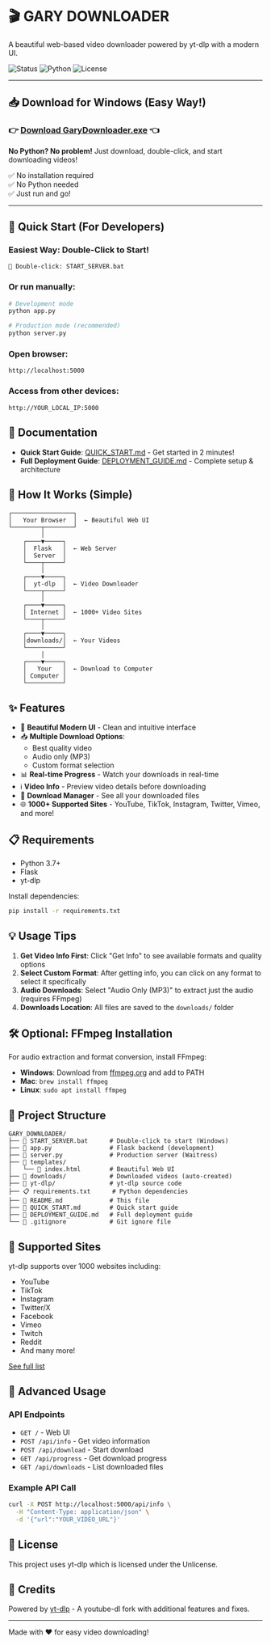 # 🎬 GARY DOWNLOADER

A beautiful web-based video downloader powered by yt-dlp with a modern UI.

![Status](https://img.shields.io/badge/status-active-success.svg)
![Python](https://img.shields.io/badge/python-3.7+-blue.svg)
![License](https://img.shields.io/badge/license-Unlicense-green.svg)

---

## 📥 **Download for Windows (Easy Way!)**

### **👉 [Download GaryDownloader.exe](https://github.com/Liuhangfung/gary_downloader/releases) 👈**

**No Python? No problem!** Just download, double-click, and start downloading videos!

✅ No installation required  
✅ No Python needed  
✅ Just run and go!

---

## 🚀 Quick Start (For Developers)

### Easiest Way: Double-Click to Start!
```
📁 Double-click: START_SERVER.bat
```

### Or run manually:
```bash
# Development mode
python app.py

# Production mode (recommended)
python server.py
```

### Open browser:
```
http://localhost:5000
```

### Access from other devices:
```
http://YOUR_LOCAL_IP:5000
```

## 📖 Documentation

- **Quick Start Guide**: [QUICK_START.md](QUICK_START.md) - Get started in 2 minutes!
- **Full Deployment Guide**: [DEPLOYMENT_GUIDE.md](DEPLOYMENT_GUIDE.md) - Complete setup & architecture

## 🎯 How It Works (Simple)

```
┌─────────────────┐
│   Your Browser  │  ← Beautiful Web UI
└────────┬────────┘
         │
    ┌────▼─────┐
    │  Flask   │  ← Web Server
    │  Server  │
    └────┬─────┘
         │
    ┌────▼─────┐
    │  yt-dlp  │  ← Video Downloader
    └────┬─────┘
         │
    ┌────▼─────┐
    │ Internet │  ← 1000+ Video Sites
    └────┬─────┘
         │
    ┌────▼─────┐
    │downloads/│  ← Your Videos
    └──────────┘
         │
    ┌────▼─────┐
    │   Your   │  ← Download to Computer
    │ Computer │
    └──────────┘
```

## ✨ Features

- 🎨 **Beautiful Modern UI** - Clean and intuitive interface
- 📥 **Multiple Download Options**:
  - Best quality video
  - Audio only (MP3)
  - Custom format selection
- 📊 **Real-time Progress** - Watch your downloads in real-time
- ℹ️ **Video Info** - Preview video details before downloading
- 📂 **Download Manager** - See all your downloaded files
- 🌐 **1000+ Supported Sites** - YouTube, TikTok, Instagram, Twitter, Vimeo, and more!

## 📋 Requirements

- Python 3.7+
- Flask
- yt-dlp

Install dependencies:
```bash
pip install -r requirements.txt
```

## 💡 Usage Tips

1. **Get Video Info First**: Click "Get Info" to see available formats and quality options
2. **Select Custom Format**: After getting info, you can click on any format to select it specifically
3. **Audio Downloads**: Select "Audio Only (MP3)" to extract just the audio (requires FFmpeg)
4. **Downloads Location**: All files are saved to the `downloads/` folder

## 🛠️ Optional: FFmpeg Installation

For audio extraction and format conversion, install FFmpeg:

- **Windows**: Download from [ffmpeg.org](https://ffmpeg.org/download.html) and add to PATH
- **Mac**: `brew install ffmpeg`
- **Linux**: `sudo apt install ffmpeg`

## 📂 Project Structure

```
GARY_DOWNLOADER/
├── 📄 START_SERVER.bat      # Double-click to start (Windows)
├── 🐍 app.py                # Flask backend (development)
├── 🐍 server.py             # Production server (Waitress)
├── 📁 templates/
│   └── 🎨 index.html        # Beautiful Web UI
├── 📁 downloads/            # Downloaded videos (auto-created)
├── 📁 yt-dlp/               # yt-dlp source code
├── 📋 requirements.txt      # Python dependencies
├── 📖 README.md             # This file
├── 📖 QUICK_START.md        # Quick start guide
├── 📖 DEPLOYMENT_GUIDE.md   # Full deployment guide
└── 🔧 .gitignore            # Git ignore file
```

## 🎯 Supported Sites

yt-dlp supports over 1000 websites including:
- YouTube
- TikTok
- Instagram
- Twitter/X
- Facebook
- Vimeo
- Twitch
- Reddit
- And many more!

[See full list](https://github.com/yt-dlp/yt-dlp/blob/master/supportedsites.md)

## 🔧 Advanced Usage

### API Endpoints

- `GET /` - Web UI
- `POST /api/info` - Get video information
- `POST /api/download` - Start download
- `GET /api/progress` - Get download progress
- `GET /api/downloads` - List downloaded files

### Example API Call

```bash
curl -X POST http://localhost:5000/api/info \
  -H "Content-Type: application/json" \
  -d '{"url":"YOUR_VIDEO_URL"}'
```

## 📝 License

This project uses yt-dlp which is licensed under the Unlicense.

## 🙏 Credits

Powered by [yt-dlp](https://github.com/yt-dlp/yt-dlp) - A youtube-dl fork with additional features and fixes.

---

Made with ❤️ for easy video downloading!
